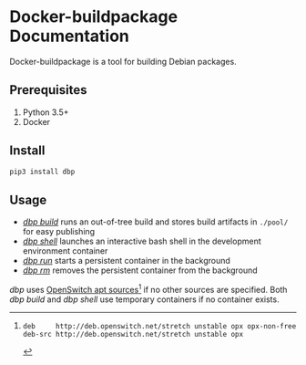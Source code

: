 # Docker-buildpackage Documentation

Docker-buildpackage is a tool for building Debian packages.

## Prerequisites

1. Python 3.5+
1. Docker

## Install

```bash
pip3 install dbp
```

## Usage

* [*dbp build*](commands/build.md) runs an out-of-tree build and stores build artifacts in `./pool/` for easy publishing
* [*dbp shell*](commands/shell.md) launches an interactive bash shell in the development environment container
* [*dbp run*](commands/run.md) starts a persistent container in the background
* [*dbp rm*](commands/rm.md) removes the persistent container from the background

*dbp* uses [OpenSwitch apt sources](http://deb.openswitch.net)[^1] if no other sources are specified.
Both *dbp build* and *dbp shell* use temporary containers if no container exists.

[^1]:
    ```
    deb     http://deb.openswitch.net/stretch unstable opx opx-non-free
    deb-src http://deb.openswitch.net/stretch unstable opx
    ```
